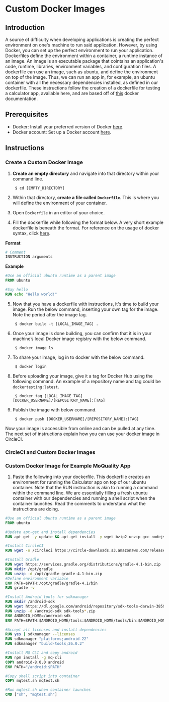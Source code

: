 # Custom Docker Images

## Introduction

A source of difficulty when developing applications is creating the perfect environment on one's machine to run said application. However, by using Docker, you can set up the perfect environment to run your application. Dockerfiles define the environment within a container, a runtime instance of an image. An image is an executable package that cointains an application's code, runtime, libraries, environment variables, and configuration files. A dockerfile can use an image, such as ubuntu, and define the environment on top of the image. Thus, we can run an app in, for example, an ubuntu container with all the necessary dependencies installed, as defined in our dockerfile. These instructions follow the creation of a dockerfile for testing a calculator app, available here, and are based off of [this](https://docs.docker.com/get-started/part2/#introduction) docker documentation.

## Prerequisites

* Docker: Install your preferred version of Docker [here](https://docs.docker.com/install/).
* Docker account: Set up a Docker account [here](https://cloud.docker.com/).

## Instructions

### Create a Custom Docker Image

1. **Create an empty directory** and navigate into that directory within your command line.

        $ cd [EMPTY_DIRECTORY]

2. Within that directory, **create a file called `Dockerfile`**. This is where you will define the environment of your container.

3. Open `Dockerfile` in an editor of your choice.

4. Fill the dockerfile while following the format below. A very short example dockerfile is beneath the format. For reference on the usage of docker syntax, click [here](https://docs.docker.com/engine/reference/builder/#usage).

**Format**

``` Dockerfile
# Comment
INSTRUCTION arguments
```

**Example**

``` Dockerfile
#Use an official ubuntu runtime as a parent image
FROM ubuntu

#Say hello
RUN echo "Hello world!"
```

5. Now that you have a dockerfile with instructions, it's time to build your image. Run the below command, inserting your own tag for the image. Note the period after the image tag.

        $ docker build -t [LOCAL_IMAGE_TAG] .

6. Once your image is done building, you can confirm that it is in your machine’s local Docker image registry with the below command.

        $ docker image ls

7. To share your image, log in to docker with the below command.

        $ docker login

8. Before uploading your image, give it a tag for Docker Hub using the following command. An example of a repository name and tag could be `dockertesting:latest`.

        $ docker tag [LOCAL_IMAGE_TAG] [DOCKER_USERNAME]/[REPOSITORY_NAME]:[TAG]

9. Publish the image with below command.

        $ docker push [DOCKER_USERNAME]/[REPOSITORY_NAME]:[TAG]

Now your image is accessible from online and can be pulled at any time. The next set of instructions explain how you can use your docker image in CircleCI.

### CircleCI and Custom Docker Images

### Custom Docker Image for Example MoQuality App

1. Paste the following into your dockerfile. This dockerfile creates an environment for running the Calculator app on top of our ubuntu container. Note that the RUN instruction is akin to running a command within the command line. We are essentially filling a fresh ubuntu container with our dependencies and running a shell script when the container launches. Read the comments to understand what the instructions are doing.

``` Dockerfile
#Use an official ubuntu runtime as a parent image
FROM ubuntu

#Update apt-get and install dependencies
RUN apt-get -y update && apt-get install -y wget bzip2 unzip gcc nodejs npm openjdk-8-jdk git

#Install CircleCI
RUN wget -o /circleci https://circle-downloads.s3.amazonaws.com/releases/build_agent_wrapper/circleci && chmod +x /circleci

#Install Gradle
RUN wget https://services.gradle.org/distributions/gradle-4.1-bin.zip
RUN mkdir /opt/gradle
RUN unzip -d /opt/gradle gradle-4.1-bin.zip
#Define environment variable
ENV PATH=$PATH:/opt/gradle/gradle-4.1/bin
RUN gradle -v

#Install Android tools for sdkmanager
RUN mkdir /android-sdk
RUN wget https://dl.google.com/android/repository/sdk-tools-darwin-3859397.zip
RUN unzip -d /android-sdk sdk-tools*.zip
ENV ANDROID_HOME=/android-sdk
ENV PATH=$PATH:$ANDROID_HOME/tools:$ANDROID_HOME/tools/bin:$ANDROID_HOME/tools/platform-tools:$ANDROID_HOME/build-tools/26.0.2

#Accept all licenses and install dependencies
RUN yes | sdkmanager --licenses
RUN sdkmanager "platforms;android-22"
RUN sdkmanager "build-tools;26.0.2"

#Install MQ CLI and copy android
RUN npm install -g mq-cli
COPY android-8.0.0 android
ENV PATH="/android:$PATH"

#Copy shell script into container
COPY mqtest.sh mqtest.sh

#Run mqtest.sh when container launches
CMD ["sh", "mqtest.sh"]
```